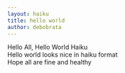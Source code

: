 ```yaml
---
layout: haiku
title: hello world
author: debobrata
---
```


Hello All, Hello World Haiku <br>
Hello world looks nice in haiku format<br>
Hope all are fine and healthy <br>